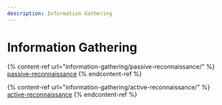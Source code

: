 ```yaml
---
description: Information Gathering
---
```


# Information Gathering

{% content-ref url="information-gathering/passive-reconnaissance/" %}
[passive-reconnaissance](information-gathering/passive-reconnaissance/)
{% endcontent-ref %}

{% content-ref url="information-gathering/active-reconnaissance/" %}
[active-reconnaissance](information-gathering/active-reconnaissance/)
{% endcontent-ref %}
